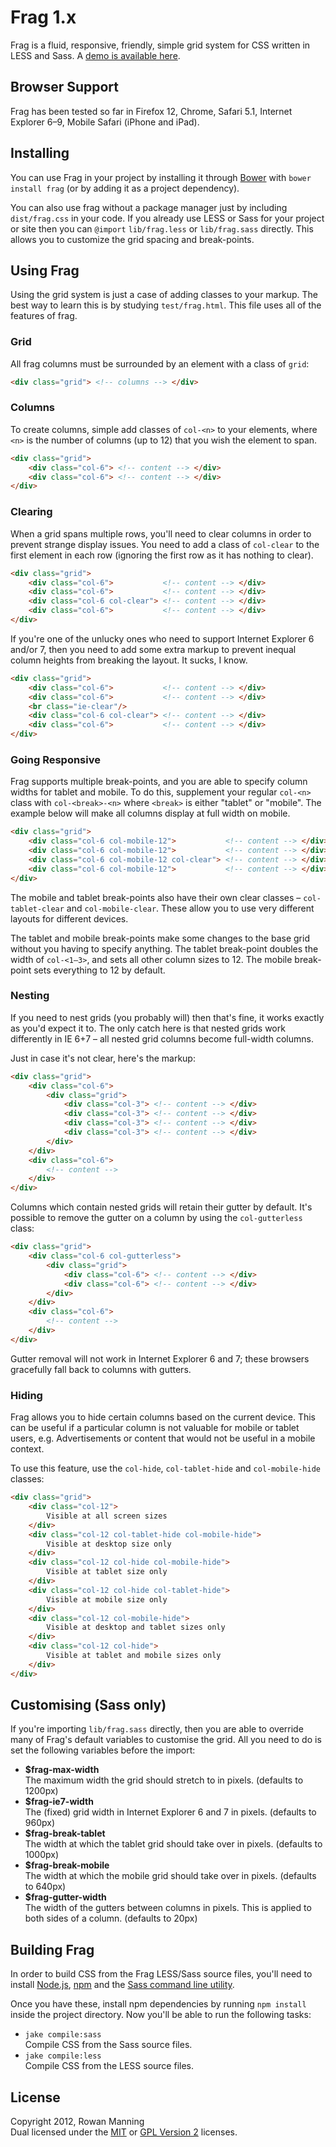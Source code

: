 
Frag 1.x
========

Frag is a fluid, responsive, friendly, simple grid system for CSS written in LESS and Sass. A [demo is available here][demo].


Browser Support
---------------

Frag has been tested so far in Firefox 12, Chrome, Safari 5.1, Internet Explorer 6–9, Mobile Safari (iPhone and iPad).


Installing
----------

You can use Frag in your project by installing it through [Bower][bower] with `bower install frag` (or by adding it as a project dependency).

You can also use frag without a package manager just by including `dist/frag.css` in your code. If you already use LESS or Sass for your project or site then you can `@import` `lib/frag.less` or `lib/frag.sass` directly. This allows you to customize the grid spacing and break-points.


Using Frag
----------

Using the grid system is just a case of adding classes to your markup. The best way to learn this is by studying `test/frag.html`. This file uses all of the features of frag.

### Grid

All frag columns must be surrounded by an element with a class of `grid`:

```html
<div class="grid"> <!-- columns --> </div>
```

### Columns

To create columns, simple add classes of `col-<n>` to your elements, where `<n>` is the number of columns (up to 12) that you wish the element to span.

```html
<div class="grid">
    <div class="col-6"> <!-- content --> </div>
    <div class="col-6"> <!-- content --> </div>
</div>
```

### Clearing

When a grid spans multiple rows, you'll need to clear columns in order to prevent strange display issues. You need to add a class of `col-clear` to the first element in each row (ignoring the first row as it has nothing to clear).

```html
<div class="grid">
    <div class="col-6">           <!-- content --> </div>
    <div class="col-6">           <!-- content --> </div>
    <div class="col-6 col-clear"> <!-- content --> </div>
    <div class="col-6">           <!-- content --> </div>
</div>
```

If you're one of the unlucky ones who need to support Internet Explorer 6 and/or 7, then you need to add some extra markup to prevent inequal column heights from breaking the layout. It sucks, I know.

```html
<div class="grid">
    <div class="col-6">           <!-- content --> </div>
    <div class="col-6">           <!-- content --> </div>
    <br class="ie-clear"/>
    <div class="col-6 col-clear"> <!-- content --> </div>
    <div class="col-6">           <!-- content --> </div>
</div>
```

### Going Responsive

Frag supports multiple break-points, and you are able to specify column widths for tablet and mobile. To do this, supplement your regular `col-<n>` class with `col-<break>-<n>` where `<break>` is either "tablet" or "mobile". The example below will make all columns display at full width on mobile.

```html
<div class="grid">
    <div class="col-6 col-mobile-12">           <!-- content --> </div>
    <div class="col-6 col-mobile-12">           <!-- content --> </div>
    <div class="col-6 col-mobile-12 col-clear"> <!-- content --> </div>
    <div class="col-6 col-mobile-12">           <!-- content --> </div>
</div>
```

The mobile and tablet break-points also have their own clear classes – `col-tablet-clear` and `col-mobile-clear`. These allow you to use very different layouts for different devices.

The tablet and mobile break-points make some changes to the base grid without you having to specify anything. The tablet break-point doubles the width of `col-<1–3>`, and sets all other column sizes to 12. The mobile break-point sets everything to 12 by default.

### Nesting

If you need to nest grids (you probably will) then that's fine, it works exactly as you'd expect it to. The only catch here is that nested grids work differently in IE 6+7 – all nested grid columns become full-width columns.

Just in case it's not clear, here's the markup:

```html
<div class="grid">
    <div class="col-6">
        <div class="grid">
            <div class="col-3"> <!-- content --> </div>
            <div class="col-3"> <!-- content --> </div>
            <div class="col-3"> <!-- content --> </div>
            <div class="col-3"> <!-- content --> </div>
        </div>
    </div>
    <div class="col-6">
        <!-- content -->
    </div>
</div>
```

Columns which contain nested grids will retain their gutter by default. It's possible to remove the gutter on a column by using the `col-gutterless` class:

```html
<div class="grid">
    <div class="col-6 col-gutterless">
        <div class="grid">
            <div class="col-6"> <!-- content --> </div>
            <div class="col-6"> <!-- content --> </div>
        </div>
    </div>
    <div class="col-6">
        <!-- content -->
    </div>
</div>
```

Gutter removal will not work in Internet Explorer 6 and 7; these browsers gracefully fall back to columns with gutters.

### Hiding

Frag allows you to hide certain columns based on the current device. This can be useful if a particular column is not valuable for mobile or tablet users, e.g. Advertisements or content that would not be useful in a mobile context.

To use this feature, use the `col-hide`, `col-tablet-hide` and `col-mobile-hide` classes:

```html
<div class="grid">
    <div class="col-12">
        Visible at all screen sizes
    </div>
    <div class="col-12 col-tablet-hide col-mobile-hide">
        Visible at desktop size only
    </div>
    <div class="col-12 col-hide col-mobile-hide">
        Visible at tablet size only
    </div>
    <div class="col-12 col-hide col-tablet-hide">
        Visible at mobile size only
    </div>
    <div class="col-12 col-mobile-hide">
        Visible at desktop and tablet sizes only
    </div>
    <div class="col-12 col-hide">
        Visible at tablet and mobile sizes only
    </div>
</div>
```


Customising (Sass only)
-----------------------

If you're importing `lib/frag.sass` directly, then you are able to override many of Frag's default variables to customise the grid. All you need to do is set the following variables before the import:

  * **$frag-max-width**  
    The maximum width the grid should stretch to in pixels. (defaults to 1200px)
  * **$frag-ie7-width**  
    The (fixed) grid width in Internet Explorer 6 and 7 in pixels. (defaults to 960px)
  * **$frag-break-tablet**  
    The width at which the tablet grid should take over in pixels. (defaults to 1000px)
  * **$frag-break-mobile**  
    The width at which the mobile grid should take over in pixels. (defaults to 640px)
  * **$frag-gutter-width**  
    The width of the gutters between columns in pixels. This is applied to both sides of a column. (defaults to 20px)


Building Frag
-------------

In order to build CSS from the Frag LESS/Sass source files, you'll need to install [Node.js][node], [npm][npm] and the [Sass command line utility][sass].

Once you have these, install npm dependencies by running `npm install` inside the project directory. Now you'll be able to run the following tasks:

  * `jake compile:sass`  
    Compile CSS from the Sass source files.
  * `jake compile:less`  
    Compile CSS from the LESS source files.


License
-------

Copyright 2012, Rowan Manning  
Dual licensed under the [MIT][mit] or [GPL Version 2][gpl2] licenses.



[bower]: http://twitter.github.com/bower/
[demo]: http://fragcss.com/1.x/
[gpl2]: http://opensource.org/licenses/gpl-2.0.php
[mit]: http://opensource.org/licenses/mit-license.php
[node]: http://nodejs.org/
[npm]: http://npmjs.org/
[sass]: http://sass-lang.com/download.html
